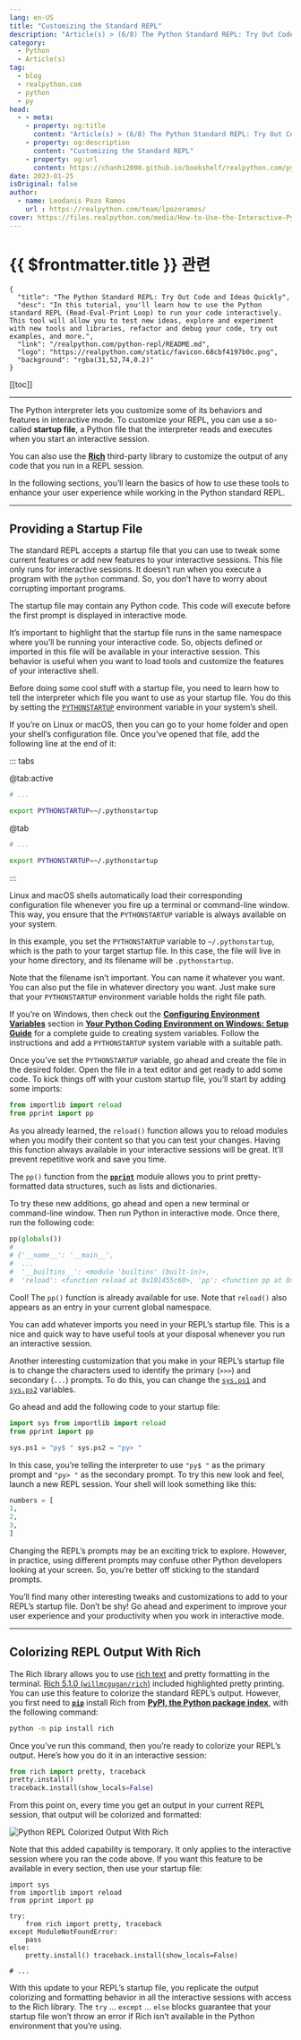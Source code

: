```yaml
---
lang: en-US
title: "Customizing the Standard REPL"
description: "Article(s) > (6/8) The Python Standard REPL: Try Out Code and Ideas Quickly"
category:
  - Python
  - Article(s)
tag:
  - blog
  - realpython.com
  - python
  - py
head:
  - - meta:
    - property: og:title
      content: "Article(s) > (6/8) The Python Standard REPL: Try Out Code and Ideas Quickly"
    - property: og:description
      content: "Customizing the Standard REPL"
    - property: og:url
      content: https://chanhi2000.github.io/bookshelf/realpython.com/python-repl/customizing-the-standard-repl.html
date: 2023-01-25
isOriginal: false
author:
  - name: Leodanis Pozo Ramos
    url : https://realpython.com/team/lpozoramos/
cover: https://files.realpython.com/media/How-to-Use-the-Interactive-Python-REPL_Watermarked.dce4d5791b83.jpg
---
```


# {{ $frontmatter.title }} 관련

```component VPCard
{
  "title": "The Python Standard REPL: Try Out Code and Ideas Quickly",
  "desc": "In this tutorial, you'll learn how to use the Python standard REPL (Read-Eval-Print Loop) to run your code interactively. This tool will allow you to test new ideas, explore and experiment with new tools and libraries, refactor and debug your code, try out examples, and more.",
  "link": "/realpython.com/python-repl/README.md",
  "logo": "https://realpython.com/static/favicon.68cbf4197b0c.png",
  "background": "rgba(31,52,74,0.2)"
}
```

[[toc]]

---

<SiteInfo
  name="The Python Standard REPL: Try Out Code and Ideas Quickly"
  desc="In this tutorial, you'll learn how to use the Python standard REPL (Read-Eval-Print Loop) to run your code interactively. This tool will allow you to test new ideas, explore and experiment with new tools and libraries, refactor and debug your code, try out examples, and more."
  url="https://realpython.com/python-repl#customizing-the-standard-repl"
  logo="https://realpython.com/static/favicon.68cbf4197b0c.png"
  preview="https://files.realpython.com/media/How-to-Use-the-Interactive-Python-REPL_Watermarked.dce4d5791b83.jpg"/>

The Python interpreter lets you customize some of its behaviors and features in interactive mode. To customize your REPL, you can use a so-called **startup file**, a Python file that the interpreter reads and executes when you start an interactive session.

You can also use the [**Rich**](/realpython.com/python-rich-package.md) third-party library to customize the output of any code that you run in a REPL session.

In the following sections, you’ll learn the basics of how to use these tools to enhance your user experience while working in the Python standard REPL.

---

## Providing a Startup File

The standard REPL accepts a startup file that you can use to tweak some current features or add new features to your interactive sessions. This file only runs for interactive sessions. It doesn’t run when you execute a program with the `python` command. So, you don’t have to worry about corrupting important programs.

The startup file may contain any Python code. This code will execute before the first prompt is displayed in interactive mode.

It’s important to highlight that the startup file runs in the same namespace where you’ll be running your interactive code. So, objects defined or imported in this file will be available in your interactive session. This behavior is useful when you want to load tools and customize the features of your interactive shell.

Before doing some cool stuff with a startup file, you need to learn how to tell the interpreter which file you want to use as your startup file. You do this by setting the [<FontIcon icon="fa-brands fa-python"/>`PYTHONSTARTUP`](https://docs.python.org/3/using/cmdline.html#envvar-PYTHONSTARTUP) environment variable in your system’s shell.

If you’re on Linux or macOS, then you can go to your home folder and open your shell’s configuration file. Once you’ve opened that file, add the following line at the end of it:

::: tabs

@tab:active <FontIcon icon="fa-brands fa-linux"/>

```sh title=".bashrc"
# ...

export PYTHONSTARTUP=~/.pythonstartup
```

@tab <FontIcon icon="iconfont icon-macos"/>

```sh title=".zshrc"
# ...

export PYTHONSTARTUP=~/.pythonstartup
```

:::

Linux and macOS shells automatically load their corresponding configuration file whenever you fire up a terminal or command-line window. This way, you ensure that the `PYTHONSTARTUP` variable is always available on your system.

In this example, you set the `PYTHONSTARTUP` variable to `~/.pythonstartup`, which is the path to your target startup file. In this case, the file will live in your home directory, and its filename will be `.pythonstartup`.

Note that the filename isn’t important. You can name it whatever you want. You can also put the file in whatever directory you want. Just make sure that your `PYTHONSTARTUP` environment variable holds the right file path.

If you’re on Windows, then check out the [**Configuring Environment Variables**](/realpython.com/python-coding-setup-windows.md#configuring-environment-variables) section in [**Your Python Coding Environment on Windows: Setup Guide**](/realpython.com/python-coding-setup-windows.md) for a complete guide to creating system variables. Follow the instructions and add a `PYTHONSTARTUP` system variable with a suitable path.

Once you’ve set the `PYTHONSTARTUP` variable, go ahead and create the file in the desired folder. Open the file in a text editor and get ready to add some code. To kick things off with your custom startup file, you’ll start by adding some imports:

```py title=".pythonstartup"
from importlib import reload
from pprint import pp
```

As you already learned, the `reload()` function allows you to reload modules when you modify their content so that you can test your changes. Having this function always available in your interactive sessions will be great. It’ll prevent repetitive work and save you time.

The `pp()` function from the [**`pprint`**](/realpython.com/python-pretty-print.md) module allows you to print pretty-formatted data structures, such as lists and dictionaries.

To try these new additions, go ahead and open a new terminal or command-line window. Then run Python in interactive mode. Once there, run the following code:

```py
pp(globals())
# 
# {'__name__': '__main__',
#  ...
#  '__builtins__': <module 'builtins' (built-in)>,
#  'reload': <function reload at 0x101455c60>, 'pp': <function pp at 0x1014f3380>}
```

Cool! The `pp()` function is already available for use. Note that `reload()` also appears as an entry in your current global namespace.

You can add whatever imports you need in your REPL’s startup file. This is a nice and quick way to have useful tools at your disposal whenever you run an interactive session.

Another interesting customization that you make in your REPL’s startup file is to change the characters used to identify the primary (`>>>`) and secondary (`...`) prompts. To do this, you can change the [<FontIcon icon="fa-brands fa-python"/>`sys.ps1`](https://docs.python.org/3/library/sys.html#sys.ps1) and [<FontIcon icon="fa-brands fa-python"/>`sys.ps2`](https://docs.python.org/3/library/sys.html#sys.ps2) variables.

Go ahead and add the following code to your startup file:

```py title=".pythonstartup"
import sys from importlib import reload
from pprint import pp

sys.ps1 = "py$ " sys.ps2 = "py> "
```

In this case, you’re telling the interpreter to use `"py$ "` as the primary prompt and `"py> "` as the secondary prompt. To try this new look and feel, launch a new REPL session. Your shell will look something like this:

```py
numbers = [
1,
2,
3,
]
```

Changing the REPL’s prompts may be an exciting trick to explore. However, in practice, using different prompts may confuse other Python developers looking at your screen. So, you’re better off sticking to the standard prompts.

You’ll find many other interesting tweaks and customizations to add to your REPL’s startup file. Don’t be shy! Go ahead and experiment to improve your user experience and your productivity when you work in interactive mode.

---

## Colorizing REPL Output With Rich

The Rich library allows you to use [<FontIcon icon="fa-brands fa-wikipedia-w"/>rich text](https://en.wikipedia.org/wiki/Formatted_text) and pretty formatting in the terminal. [Rich 5.1.0 (<FontIcon icon="iconfont icon-github"/>`willmcgugan/rich`)](https://github.com/willmcgugan/rich) included highlighted pretty printing. You can use this feature to colorize the standard REPL’s output. However, you first need to [**`pip`**](/realpython.com/what-is-pip.md) install Rich from [**PyPI, the Python package index**](/realpython.com/pypi-publish-python-package.md), with the following command:

```sh
python -m pip install rich
```

Once you’ve run this command, then you’re ready to colorize your REPL’s output. Here’s how you do it in an interactive session:

```py
from rich import pretty, traceback
pretty.install()
traceback.install(show_locals=False)
```

From this point on, every time you get an output in your current REPL session, that output will be colorized and formatted:

![Python REPL Colorized Output With Rich](https://files.realpython.com/media/1234-python-repl-colorized-output.7373c74c210f.png)

Note that this added capability is temporary. It only applies to the interactive session where you ran the code above. If you want this feature to be available in every section, then use your startup file:

```py{5-10} title=".pythonstartup"
import sys
from importlib import reload
from pprint import pp

try:
    from rich import pretty, traceback 
except ModuleNotFoundError:
    pass 
else:
    pretty.install() traceback.install(show_locals=False)
  
# ...
```

With this update to your REPL’s startup file, you replicate the output colorizing and formatting behavior in all the interactive sessions with access to the Rich library. The `try` … `except` … `else` blocks guarantee that your startup file won’t throw an error if Rich isn’t available in the Python environment that you’re using.